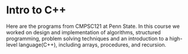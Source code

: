 # Intro to C++

Here are the programs from CMPSC121 at Penn State. In this course we worked on design and implementation of algorithms, structured programming, problem solving techniques and an introduction to a high-level language(C++), including arrays, procedures, and recursion.
